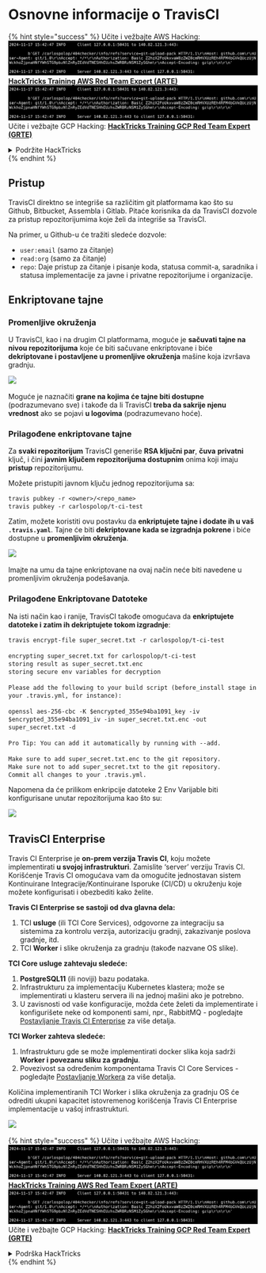 # Osnovne informacije o TravisCI

{% hint style="success" %}
Učite i vežbajte AWS Hacking:<img src="../../.gitbook/assets/image (1).png" alt="" data-size="line">[**HackTricks Training AWS Red Team Expert (ARTE)**](https://training.hacktricks.xyz/courses/arte)<img src="../../.gitbook/assets/image (1).png" alt="" data-size="line">\
Učite i vežbajte GCP Hacking: <img src="../../.gitbook/assets/image (2).png" alt="" data-size="line">[**HackTricks Training GCP Red Team Expert (GRTE)**<img src="../../.gitbook/assets/image (2).png" alt="" data-size="line">](https://training.hacktricks.xyz/courses/grte)

<details>

<summary>Podržite HackTricks</summary>

* Proverite [**planove pretplate**](https://github.com/sponsors/carlospolop)!
* **Pridružite se** 💬 [**Discord grupi**](https://discord.gg/hRep4RUj7f) ili [**telegram grupi**](https://t.me/peass) ili **pratite** nas na **Twitteru** 🐦 [**@hacktricks\_live**](https://twitter.com/hacktricks\_live)**.**
* **Podelite hakerske trikove slanjem PR-ova na** [**HackTricks**](https://github.com/carlospolop/hacktricks) i [**HackTricks Cloud**](https://github.com/carlospolop/hacktricks-cloud) github repozitorijume.

</details>
{% endhint %}

## Pristup

TravisCI direktno se integriše sa različitim git platformama kao što su Github, Bitbucket, Assembla i Gitlab. Pitaće korisnika da da TravisCI dozvole za pristup repozitorijumima koje želi da integriše sa TravisCI.

Na primer, u Github-u će tražiti sledeće dozvole:

* `user:email` (samo za čitanje)
* `read:org` (samo za čitanje)
* `repo`: Daje pristup za čitanje i pisanje koda, statusa commit-a, saradnika i statusa implementacije za javne i privatne repozitorijume i organizacije.

## Enkriptovane tajne

### Promenljive okruženja

U TravisCI, kao i na drugim CI platformama, moguće je **sačuvati tajne na nivou repozitorijuma** koje će biti sačuvane enkriptovane i biće **dekriptovane i postavljene u promenljive okruženja** mašine koja izvršava gradnju.

![](<../../.gitbook/assets/image (203).png>)

Moguće je naznačiti **grane na kojima će tajne biti dostupne** (podrazumevano sve) i takođe da li TravisCI **treba da sakrije njenu vrednost** ako se pojavi **u logovima** (podrazumevano hoće).

### Prilagođene enkriptovane tajne

Za **svaki repozitorijum** TravisCI generiše **RSA ključni par**, **čuva** **privatni** ključ, i čini **javnim ključem repozitorijuma dostupnim** onima koji imaju **pristup** repozitorijumu.

Možete pristupiti javnom ključu jednog repozitorijuma sa:
```
travis pubkey -r <owner>/<repo_name>
travis pubkey -r carlospolop/t-ci-test
```
Zatim, možete koristiti ovu postavku da **enkriptujete tajne i dodate ih u vaš `.travis.yaml`**. Tajne će biti **dekriptovane kada se izgradnja pokrene** i biće dostupne u **promenljivim okruženja**.

![](<../../.gitbook/assets/image (139).png>)

Imajte na umu da tajne enkriptovane na ovaj način neće biti navedene u promenljivim okruženja podešavanja.

### Prilagođene Enkriptovane Datoteke

Na isti način kao i ranije, TravisCI takođe omogućava da **enkriptujete datoteke i zatim ih dekriptujete tokom izgradnje**:
```
travis encrypt-file super_secret.txt -r carlospolop/t-ci-test

encrypting super_secret.txt for carlospolop/t-ci-test
storing result as super_secret.txt.enc
storing secure env variables for decryption

Please add the following to your build script (before_install stage in your .travis.yml, for instance):

openssl aes-256-cbc -K $encrypted_355e94ba1091_key -iv $encrypted_355e94ba1091_iv -in super_secret.txt.enc -out super_secret.txt -d

Pro Tip: You can add it automatically by running with --add.

Make sure to add super_secret.txt.enc to the git repository.
Make sure not to add super_secret.txt to the git repository.
Commit all changes to your .travis.yml.
```
Napomena da će prilikom enkripcije datoteke 2 Env Varijable biti konfigurisane unutar repozitorijuma kao što su:

![](<../../.gitbook/assets/image (170).png>)

## TravisCI Enterprise

Travis CI Enterprise je **on-prem verzija Travis CI**, koju možete implementirati **u svojoj infrastrukturi**. Zamislite ‘server’ verziju Travis CI. Korišćenje Travis CI omogućava vam da omogućite jednostavan sistem Kontinuirane Integracije/Kontinuirane Isporuke (CI/CD) u okruženju koje možete konfigurisati i obezbediti kako želite.

**Travis CI Enterprise se sastoji od dva glavna dela:**

1. TCI **usluge** (ili TCI Core Services), odgovorne za integraciju sa sistemima za kontrolu verzija, autorizaciju gradnji, zakazivanje poslova gradnje, itd.
2. TCI **Worker** i slike okruženja za gradnju (takođe nazvane OS slike).

**TCI Core usluge zahtevaju sledeće:**

1. **PostgreSQL11** (ili noviji) bazu podataka.
2. Infrastrukturu za implementaciju Kubernetes klastera; može se implementirati u klasteru servera ili na jednoj mašini ako je potrebno.
3. U zavisnosti od vaše konfiguracije, možda ćete želeti da implementirate i konfigurišete neke od komponenti sami, npr., RabbitMQ - pogledajte [Postavljanje Travis CI Enterprise](https://docs.travis-ci.com/user/enterprise/tcie-3.x-setting-up-travis-ci-enterprise/) za više detalja.

**TCI Worker zahteva sledeće:**

1. Infrastrukturu gde se može implementirati docker slika koja sadrži **Worker i povezanu sliku za gradnju**.
2. Povezivost sa određenim komponentama Travis CI Core Services - pogledajte [Postavljanje Workera](https://docs.travis-ci.com/user/enterprise/setting-up-worker/) za više detalja.

Količina implementiranih TCI Worker i slika okruženja za gradnju OS će odrediti ukupni kapacitet istovremenog korišćenja Travis CI Enterprise implementacije u vašoj infrastrukturi.

![](<../../.gitbook/assets/image (199).png>)

{% hint style="success" %}
Učite i vežbajte AWS Hacking:<img src="../../.gitbook/assets/image (1).png" alt="" data-size="line">[**HackTricks Training AWS Red Team Expert (ARTE)**](https://training.hacktricks.xyz/courses/arte)<img src="../../.gitbook/assets/image (1).png" alt="" data-size="line">\
Učite i vežbajte GCP Hacking: <img src="../../.gitbook/assets/image (2).png" alt="" data-size="line">[**HackTricks Training GCP Red Team Expert (GRTE)**<img src="../../.gitbook/assets/image (2).png" alt="" data-size="line">](https://training.hacktricks.xyz/courses/grte)

<details>

<summary>Podrška HackTricks</summary>

* Proverite [**planove pretplate**](https://github.com/sponsors/carlospolop)!
* **Pridružite se** 💬 [**Discord grupi**](https://discord.gg/hRep4RUj7f) ili [**telegram grupi**](https://t.me/peass) ili **pratite** nas na **Twitteru** 🐦 [**@hacktricks\_live**](https://twitter.com/hacktricks\_live)**.**
* **Podelite hakerske trikove slanjem PR-ova na** [**HackTricks**](https://github.com/carlospolop/hacktricks) i [**HackTricks Cloud**](https://github.com/carlospolop/hacktricks-cloud) github repozitorijume.

</details>
{% endhint %}
